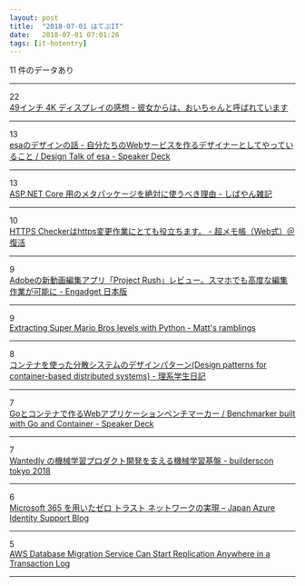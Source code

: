 ```yaml
---
layout: post
title:  "2018-07-01 はてぶIT"
date:   2018-07-01 07:01:26
tags: [it-hotentry]
---
```

11 件のデータあり

<hr><div class="row">
<div class="col-1"><span class="badge badge-pill badge-success h2">22</span></div>
<div class="col-11"><a href='http://blog.inouetakuya.info/entry/2018/06/30/204134' target='_blank'>49インチ 4K ディスプレイの感想 - 彼女からは、おいちゃんと呼ばれています</a></div>
</div>
<hr>
<div class="row">
<div class="col-1"><span class="badge badge-pill badge-success h2">13</span></div>
<div class="col-11"><a href='https://speakerdeck.com/ken_c_lo/design-talk-of-esa?slide=18' target='_blank'>esaのデザインの話 - 自分たちのWebサービスを作るデザイナーとしてやっていること / Design Talk of esa - Speaker Deck</a></div>
</div>
<hr>
<div class="row">
<div class="col-1"><span class="badge badge-pill badge-success h2">13</span></div>
<div class="col-11"><a href='https://blog.shibayan.jp/entry/20180701/1530374130' target='_blank'>ASP.NET Core 用のメタパッケージを絶対に使うべき理由 - しばやん雑記</a></div>
</div>
<hr>
<div class="row">
<div class="col-1"><span class="badge badge-pill badge-success h2">10</span></div>
<div class="col-11"><a href='https://www.ituki-yu2.net/entry/https_checker' target='_blank'>HTTPS Checkerはhttps変更作業にとても役立ちます。 - 超メモ帳（Web式）＠復活</a></div>
</div>
<hr>
<div class="row">
<div class="col-1"><span class="badge badge-pill badge-success h2">9</span></div>
<div class="col-11"><a href='https://japanese.engadget.com/2018/06/28/adobe-project-rush/' target='_blank'>Adobeの新動画編集アプリ「Project Rush」レビュー。スマホでも高度な編集作業が可能に - Engadget 日本版</a></div>
</div>
<hr>
<div class="row">
<div class="col-1"><span class="badge badge-pill badge-success h2">9</span></div>
<div class="col-11"><a href='http://matthewearl.github.io/2018/06/28/smb-level-extractor/' target='_blank'>Extracting Super Mario Bros levels with Python - Matt's ramblings</a></div>
</div>
<hr>
<div class="row">
<div class="col-1"><span class="badge badge-pill badge-success h2">8</span></div>
<div class="col-11"><a href='https://kiririmode.hatenablog.jp/entry/20180630/1530329159' target='_blank'>コンテナを使った分散システムのデザインパターン(Design patterns for container-based distributed systems) - 理系学生日記</a></div>
</div>
<hr>
<div class="row">
<div class="col-1"><span class="badge badge-pill badge-success h2">7</span></div>
<div class="col-11"><a href='https://speakerdeck.com/fujiwara3/benchmarker-built-with-go-and-container?slide=47' target='_blank'>Goとコンテナで作るWebアプリケーションベンチマーカー / Benchmarker built with Go and Container - Speaker Deck</a></div>
</div>
<hr>
<div class="row">
<div class="col-1"><span class="badge badge-pill badge-success h2">7</span></div>
<div class="col-11"><a href='https://builderscon.io/tokyo/2018/session/bacea03a-9bb6-4042-a31e-983b23efca59' target='_blank'>Wantedly の機械学習プロダクト開発を支える機械学習基盤 - builderscon tokyo 2018</a></div>
</div>
<hr>
<div class="row">
<div class="col-1"><span class="badge badge-pill badge-success h2">6</span></div>
<div class="col-11"><a href='https://blogs.technet.microsoft.com/jpazureid/2018/06/29/building-zero-trust-networks-with-microsoft-365/' target='_blank'>Microsoft 365 を用いたゼロ トラスト ネットワークの実現 – Japan Azure Identity Support Blog</a></div>
</div>
<hr>
<div class="row">
<div class="col-1"><span class="badge badge-pill badge-success h2">5</span></div>
<div class="col-11"><a href='https://aws.amazon.com/about-aws/whats-new/2018/06/aws-dms-can-start-replication-anywhere-in-a-transaction-log/' target='_blank'>AWS Database Migration Service Can Start Replication Anywhere in a Transaction Log</a></div>
</div>
<hr>
